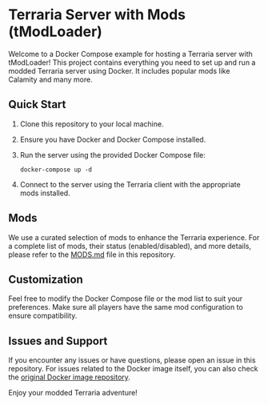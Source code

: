 # Terraria Server with Mods (tModLoader)

Welcome to a Docker Compose example for hosting a Terraria server with tModLoader! This project contains everything you need to set up and run a modded Terraria server using Docker. It includes popular mods like Calamity and many more.

## Quick Start

1. Clone this repository to your local machine.
2. Ensure you have Docker and Docker Compose installed.
3. Run the server using the provided Docker Compose file:

   ```
   docker-compose up -d
   ```

4. Connect to the server using the Terraria client with the appropriate mods installed.

## Mods

We use a curated selection of mods to enhance the Terraria experience. For a complete list of mods, their status (enabled/disabled), and more details, please refer to the [MODS.md](MODS.md) file in this repository.

## Customization

Feel free to modify the Docker Compose file or the mod list to suit your preferences. Make sure all players have the same mod configuration to ensure compatibility.

## Issues and Support

If you encounter any issues or have questions, please open an issue in this repository. For issues related to the Docker image itself, you can also check the [original Docker image repository](https://github.com/JACOBSMILE/tmodloader1.4/tree/master).

Enjoy your modded Terraria adventure!
